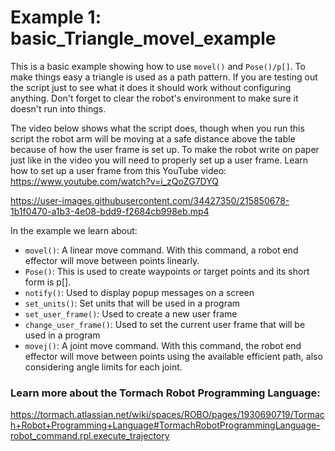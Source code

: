 # Example 1: basic_Triangle_movel_example
This is a basic example showing how to use `movel()` and `Pose()/p[]`. To make things easy a triangle is used as a path pattern.
If you are testing out the script just to see what it does it should work without configuring anything. Don't forget to clear the robot's environment to make sure it doesn't run into things. 

The video below shows what the script does, though when you run this script the robot arm will be moving at a safe distance above the table because of how the user frame is set up. To make the robot write on paper just like in the video you will need to properly set up a user frame. Learn how to set up a user frame from this YouTube video: https://www.youtube.com/watch?v=i_zQoZG7DYQ


https://user-images.githubusercontent.com/34427350/215850678-1b1f0470-a1b3-4e08-bdd9-f2684cb998eb.mp4

In the example we learn about:
* `movel()`: A linear move command. With this command, a robot end effector will move between points linearly.
* `Pose()`: This is used to create waypoints or target points and its short form is p[].
* `notify()`: Used to display popup messages on a screen
* `set_units()`: Set units that will be used in a program
* `set_user_frame()`: Used to create a new user frame 
* `change_user_frame()`: Used to set the current user frame that will be used in a program
* `movej()`: A joint move command. With this command, the robot end effector will move between points using the available efficient path,  also considering angle limits for each joint.


### Learn more about the Tormach Robot Programming Language:
https://tormach.atlassian.net/wiki/spaces/ROBO/pages/1930690719/Tormach+Robot+Programming+Language#TormachRobotProgrammingLanguage-robot_command.rpl.execute_trajectory
